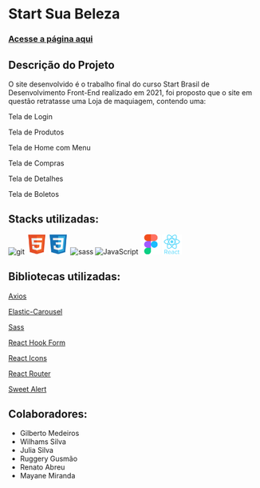# Start Sua Beleza
### <a href="https://startsuabeleza.netlify.app" target="_blank">Acesse a página aqui</a>

## Descrição do Projeto
<p>O site desenvolvido é o trabalho final do curso Start Brasil de Desenvolvimento Front-End realizado em 2021, foi proposto que o site em questão retratasse uma Loja de maquiagem, contendo uma:</p>
<p>Tela de Login</p>
<p>Tela de Produtos</p>
<p>Tela de Home com Menu</p>
<p>Tela de Compras</p>
<p>Tela de Detalhes</p>
<p>Tela de Boletos</p>

## Stacks utilizadas: 
<p>
<img alt="git" width="40" height="40" src="https://www.vectorlogo.zone/logos/git-scm/git-scm-icon.svg">
<img alt="html5" height="40" width="40" src="https://raw.githubusercontent.com/devicons/devicon/master/icons/html5/html5-original.svg">
<img alt="css3" height="40" width="40" src="https://raw.githubusercontent.com/devicons/devicon/master/icons/css3/css3-original.svg">
<img alt="sass" height="40" width="40" src="https://cdn.jsdelivr.net/gh/devicons/devicon/icons/sass/sass-original.svg">
<img alt="JavaScript" height="40 width="40" src="https://upload.wikimedia.org/wikipedia/commons/9/99/Unofficial_JavaScript_logo_2.svg">
<img alt="figma" height="40" width="40" src="https://raw.githubusercontent.com/devicons/devicon/master/icons/figma/figma-original.svg">
<img alt="react" width="40" height="40" src="https://raw.githubusercontent.com/devicons/devicon/master/icons/react/react-original-wordmark.svg">
</p>
                                                                                                                                               
## Bibliotecas utilizadas:
<p><a href="https://www.npmjs.com/package/axios" target="_blank">Axios</a><p/>
<p><a href="https://www.npmjs.com/package/react-elastic-carousel" target="_blank">Elastic-Carousel</a><p/>
<p><a href="https://www.npmjs.com/package/node-sass" target="_blank">Sass</a><p/>
<p><a href="https://www.npmjs.com/package/react-hook-form" target="_blank">React Hook Form</a><p/>
<p><a href="https://react-icons.github.io/react-icons/" target="_blank">React Icons</a><p/>
<p><a href="https://www.npmjs.com/package/react-router" target="_blank">React Router</a><p/>                                                                     
<p><a href="https://sweetalert.js.org/docs/" target="_blank">Sweet Alert</a><p/>

## Colaboradores: 

* Gilberto Medeiros 
* Wilhams Silva 
* Julia Silva
* Ruggery Gusmão 
* Renato Abreu 
* Mayane Miranda
